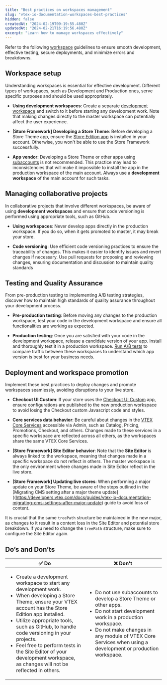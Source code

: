 ```yaml
---
title: "Best practices on workspaces management"
slug: "vtex-io-documentation-workspaces-best-practices"
hidden: false
createdAt: "2024-02-19T09:19:55.480Z"
updatedAt: "2024-02-21T16:19:56.480Z"
excerpt: "Learn how to manage workspaces effectively"
---
```


Refer to the following [workspace](https://developers.vtex.com/docs/guides/vtex-io-documentation-workspace) guidelines to ensure smooth development, effective testing, secure deployments, and minimize errors and breakdowns. 

## Workspace setup

Understanding workspaces is essential for effective development. Different types of workspaces, such as Development and Production ones, serve specific purposes and should be used appropriately.

- **Using development workspaces**: Create a separate [development workspace](https://developers.vtex.com/docs/guides/vtex-io-documentation-creating-a-development-workspace/) and switch to it before starting any development work. Note that making changes directly to the master workspace can potentially affect the user experience. 

- **[Store Framework] Developing a Store Theme**: Before developing a Store Theme app, ensure the [Store Edition app](https://developers.vtex.com/docs/guides/vtex-io-documentation-edition-app) is installed in your account. Otherwise, you won't be able to use the Store Framework successfully.

- **App vendor**: Developing a Store Theme or other apps using [subaccounts](https://help.vtex.com/en/tutorial/creating-subaccount-multi-store-multi-domain--tutorials_510?&utm_source=autocomplete) is not recommended. This practice may lead to inconsistencies that will make it impossible to install the app in the production workspace of the main account. Always use a **development workspace** of the main account for such tasks.

## Managing collaborative projects

In collaborative projects that involve different workspaces, be aware of using **development workspaces** and ensure that code versioning is performed using appropriate tools, such as GitHub.

- **Using workspaces**: Never develop apps directly in the production workspace. If you do so, when it gets promoted to master, it may break your store.

- **Code versioning**: Use efficient code versioning practices to ensure the traceability of changes. This makes it easier to identify issues and revert changes if necessary. Use pull requests for proposing and reviewing changes, ensuring documentation and discussion to maintain quality standards

## Testing and Quality Assurance

From pre-production testing to implementing A/B testing strategies, discover how to maintain high standards of quality assurance throughout your development process.

- **Pre-production testing**: Before moving any changes to the production workspace, test your code in the development workspace and ensure all functionalities are working as expected.

- **Production testing**: Once you are satisfied with your code in the development workspace, release a candidate version of your app. Install and thoroughly test it in a production workspace. [Run A/B tests](https://developers.vtex.com/docs/guides/vtex-io-documentation-running-native-ab-testing) to compare traffic between these workspaces to understand which app version is best for your business needs.

## Deployment and workspace promotion 

Implement these best practices to deploy changes and promote workspaces seamlessly, avoiding disruptions to your live store.

- **Checkout UI Custom**: If your store uses the [Checkout UI Custom](https://developers.vtex.com/docs/guides/vtex-checkout-ui-custom-v0) app, ensure configurations are published to the new production workspace to avoid losing the Checkout custom Javascript code and styles.

- **Core services data behavior**: Be careful about changes in the [VTEX Core Services](https://developers.vtex.com/docs/guides/getting-started#vtex-core-services) accessible via Admin, such as Catalog, Pricing, Promotions, Checkout, and others. Changes made to these services in a specific workspace are reflected across all others, as the workspaces share the same VTEX Core Services.

- **[Store Framework] Site Editor behavior**: Note that the **Site Editor** is always linked to the workspace, meaning that changes made in a specific workspace do not reflect in others. The master workspace is the only environment where changes made in Site Editor reflect in the live store.

- **[Store Framework] Updating live stores**: When performing a major update on your Store Theme, be aware of the steps outlined in the [Migrating CMS setting after a major theme update]((https://developers.vtex.com/docs/guides/vtex-io-documentation-migrating-cms-settings-after-major-update) guide to avoid loss of content.

It is crucial that the same `treePath` structure be maintained in the new major, as changes to it result in a content loss in the Site Editor and potential store breakdown. If you need to change the `treePath` structure, make sure to configure the Site Editor again.

## Do’s and Don’ts

|✅ Do|❌ Don't|
|-----|-------|
|<ul><li>Create a development workspace to start any development work.</li><li>When developing a Store Theme, ensure your VTEX account has the Store Edition app installed.</li><li>Utilize appropriate tools, such as GitHub, to handle code versioning in your projects.</li><li>Feel free to perform tests in the Site Editor of your development workspace, as changes will not be reflected in others.</li></ul>|<ul><li>Do not use subaccounts to develop a Store Theme or other apps.</li><li>Do not start development work in a production workspace.</li><li>Do not make changes in any module of VTEX Core Services when using a development or production workspace. </li></ul>|
